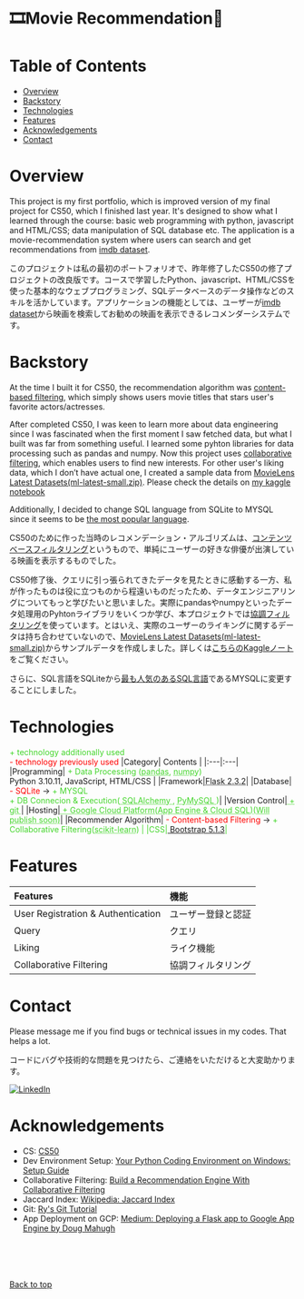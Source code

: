 # 🎞️Movie Recommendation🍿

# Table of Contents

- [Overview](#overview)
- [Backstory](#backstory)
- [Technologies](#technologies)
- [Features](#features)
- [Acknowledgements](#acknowledgements)
- [Contact](#contact)

# Overview
This project is my first portfolio, which is improved version of my final project for CS50, which I finished last year. It's designed to show what I learned through the course: basic web programming with python, javascript and HTML/CSS; data manipulation of SQL database etc. The application is a movie-recommendation system where users can search and get recommendations from [imdb dataset](https://www.imdb.com/?ref_=nv_home). 

このプロジェクトは私の最初のポートフォリオで、昨年修了したCS50の修了プロジェクトの改良版です。コースで学習したPython、javascript、HTML/CSSを使った基本的なウェブプログラミング、SQLデータベースのデータ操作などのスキルを活かしています。アプリケーションの機能としては、ユーザーが[imdb dataset](https://www.imdb.com/?ref_=nv_home)から映画を検索してお勧めの映画を表示できるレコメンダーシステムです。

# Backstory
At the time I built it for CS50, the recommendation algorithm was [content-based filtering](https://developers.google.com/machine-learning/recommendation/content-based/basics), which simply shows users movie titles that stars user's favorite actors/actresses. 

After completed CS50, I was keen to learn more about data engineering since I was fascinated when the first moment I saw fetched data, but what I built was far from something useful. I learned some pyhton libraries for data processing such as pandas and numpy. Now this project uses [collaborative filtering](https://en.wikipedia.org/wiki/Collaborative_filtering), which enables users to find new interests. For other user's liking data, which I don’t have actual one, I created a sample data from [MovieLens Latest Datasets(ml-latest-small.zip)](https://grouplens.org/datasets/movielens/latest/). Please check the details on [my kaggle notebook](https://www.kaggle.com/code/hajiiz/collab-sample-data)

Additionally, I decided to change SQL language from SQLite to MYSQL since it seems to be [the most popular language](https://www.datacamp.com/blog/sql-server-postgresql-mysql-whats-the-difference-where-do-i-start). 

CS50のために作った当時のレコメンデーション・アルゴリズムは、[コンテンツベースフィルタリング](https://developers.google.com/machine-learning/recommendation/content-based/basics)というもので、単純にユーザーの好きな俳優が出演している映画を表示するものでした。

CS50修了後、クエリに引っ張られてきたデータを見たときに感動する一方、私が作ったものは役に立つものから程遠いものだったため、データエンジニアリングについてもっと学びたいと思いました。実際にpandasやnumpyといったデータ処理用のPyhtonライブラリをいくつか学び、本プロジェクトでは[協調フィルタリング](https://en.wikipedia.org/wiki/Collaborative_filtering)を使っています。とはいえ、実際のユーザーのライキングに関するデータは持ち合わせていないので、[MovieLens Latest Datasets(ml-latest-small.zip)](https://grouplens.org/datasets/movielens/latest/)からサンプルデータを作成しました。詳しくは[こちらのKaggleノート](https://www.kaggle.com/code/hajiiz/collab-sample-data)をご覧ください。

さらに、SQL言語をSQLiteから[最も人気のあるSQL言語](https://www.datacamp.com/blog/sql-server-postgresql-mysql-whats-the-difference-where-do-i-start)であるMYSQLに変更することにしました。

# Technologies
<span style="color:#44D62C"> + technology additionally used </span><br />
<span style="color:red"> - technology previously used </span>
|Category| Contents |
|:---|:---|
|Programming|  <span style="color:#44D62C">+ Data Processing (<a href="https://pandas.pydata.org/" style="color:#44D62C; text-decoration: underline;text-decoration-style: dotted;">pandas</a>, <a href="https://numpy.org/doc/stable/index.html" style="color:#44D62C; text-decoration: underline;text-decoration-style: dotted;">numpy</a>)</span><br />Python 3.10.11, JavaScript, HTML/CSS |
|Framework|<a href="https://flask.palletsprojects.com/en/2.3.x/" style="color:#44D62C text-decoration: underline;text-decoration-style: dotted;">Flask 2.3.2</a>|
|Database|<span style="color:red"> - SQLite </span> -> <span style="color:#44D62C"> + MYSQL </span><br /><span style="color:#44D62C">+ DB Connecion & Execution(<a href="https://www.sqlalchemy.org/" style="color:#44D62C; text-decoration: underline;text-decoration-style: dotted;"> SQLAlchemy </a>, <a href="https://pypi.org/project/pymysql/" style="color:#44D62C; text-decoration: underline;text-decoration-style: dotted;"> PyMySQL </a>)</span>|
|Version Control|<a href="https://git-scm.com/" style="color:#44D62C; text-decoration: underline;text-decoration-style: dotted;"> + git </a>|
|Hosting|<a href="https://cloud.google.com/" style="color:#44D62C; text-decoration: underline;text-decoration-style: dotted;"> + Google Cloud Platform(App Engine & Cloud SQL)(Will publish soon)</a>|
|Recommender Algorithm|<span style="color:red"> - Content-based Filtering</span> -> <span style="color:#44D62C"> + Collaborative Filtering(<a href="https://scikit-learn.org/stable/" style="color:#44D62C; text-decoration: underline;text-decoration-style: dotted;">scikit-learn</a>) |
|CSS|<a href="https://getbootstrap.com/"> Bootstrap 5.1.3</a>|

# Features
| Features|機能|
|:----|:----|
|User Registration & Authentication |ユーザー登録と認証|
|Query |クエリ|
|Liking　|ライク機能|
|Collaborative Filtering　|協調フィルタリング|

# Contact
Please message me if you find bugs or technical issues in my codes. That helps a lot.

コードにバグや技術的な問題を見つけたら、ご連絡をいただけると大変助かります。
<!-- TODO: Include icons and links to your RELEVANT, PROFESSIONAL 'DEV-ORIENTED' social media. LinkedIn and dev.to are minimum. -->
[![LinkedIn](https://img.shields.io/badge/linkedin-%230077B5.svg?style=for-the-badge&logo=linkedin&logoColor=white)](https://www.linkedin.com/in/hajime-ozawa-041884155/)

# Acknowledgements

<!-- TODO: List any blog posts, tutorials or plugins that you may have used to complete the project. Only list those that had a significant impact. Obviously, we all 'Google' stuff while working on our things, but maybe something in particular stood out as a 'major contributor' to your skill set for this project. -->
- CS: [CS50](https://pll.harvard.edu/course/cs50-introduction-computer-science)
- Dev Environment Setup: [Your Python Coding Environment on Windows: Setup Guide](https://realpython.com/python-coding-setup-windows/#understanding-the-path-environment-variable)
- Collaborative Filtering: [Build a Recommendation Engine With Collaborative Filtering](https://realpython.com/build-recommendation-engine-collaborative-filtering/)
- Jaccard Index: [Wikipedia: Jaccard Index](https://en.wikipedia.org/wiki/Jaccard_index)
- Git: [Ry's Git Tutorial](https://hamwaves.com/collaboration/doc/rypress.com/index.html)
- App Deployment on GCP: [Medium: Deploying a Flask app to Google App Engine by Doug Mahugh](https://medium.com/@dmahugh_70618/deploying-a-flask-app-to-google-app-engine-faa883b5ffab)
<br />
<br />
<br />
<br />
<a href="#top">Back to top</a>
